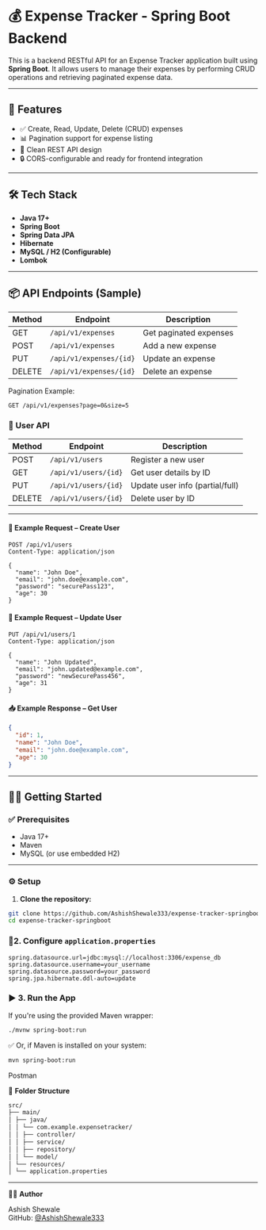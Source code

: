 
# 💰 Expense Tracker - Spring Boot Backend

This is a backend RESTful API for an Expense Tracker application built using **Spring Boot**. It allows users to manage their expenses by performing CRUD operations and retrieving paginated expense data.

---

## 🚀 Features

- ✅ Create, Read, Update, Delete (CRUD) expenses
- 📊 Pagination support for expense listing
- 🧩 Clean REST API design
- 🔒 CORS-configurable and ready for frontend integration

---

## 🛠️ Tech Stack

- **Java 17+**
- **Spring Boot**
- **Spring Data JPA**
- **Hibernate**
- **MySQL / H2 (Configurable)**
- **Lombok**

---

## 📦 API Endpoints (Sample)

| Method | Endpoint                 | Description            |
|--------|--------------------------|------------------------|
| GET    | `/api/v1/expenses`       | Get paginated expenses |
| POST   | `/api/v1/expenses`       | Add a new expense      |
| PUT    | `/api/v1/expenses/{id}`  | Update an expense      |
| DELETE | `/api/v1/expenses/{id}`  | Delete an expense      |

Pagination Example:
```http
GET /api/v1/expenses?page=0&size=5
```

### 👤 User API

| Method | Endpoint              | Description                     |
|--------|-----------------------|---------------------------------|
| POST   | `/api/v1/users`       | Register a new user             |
| GET    | `/api/v1/users/{id}`  | Get user details by ID          |
| PUT    | `/api/v1/users/{id}`  | Update user info (partial/full) |
| DELETE | `/api/v1/users/{id}`  | Delete user by ID               |

---

#### 📝 Example Request – Create User

```http
POST /api/v1/users
Content-Type: application/json

{
  "name": "John Doe",
  "email": "john.doe@example.com",
  "password": "securePass123",
  "age": 30
}
```
#### 🔄 Example Request – Update User

```http
PUT /api/v1/users/1
Content-Type: application/json

{
  "name": "John Updated",
  "email": "john.updated@example.com",
  "password": "newSecurePass456",
  "age": 31
}

```
#### 📥 Example Response – Get User

```json
{
  "id": 1,
  "name": "John Doe",
  "email": "john.doe@example.com",
  "age": 30
}

```

---
## 🧑‍💻 Getting Started

### ✅ Prerequisites

- Java 17+
- Maven
- MySQL (or use embedded H2)

---

### ⚙️ Setup

1. **Clone the repository:**

```bash
git clone https://github.com/AshishShewale333/expense-tracker-springboot.git
cd expense-tracker-springboot


```

### 🔧2. Configure `application.properties`

```properties
spring.datasource.url=jdbc:mysql://localhost:3306/expense_db
spring.datasource.username=your_username
spring.datasource.password=your_password
spring.jpa.hibernate.ddl-auto=update
```

### ▶️ 3. Run the App

If you're using the provided Maven wrapper:

```bash
./mvnw spring-boot:run
```

✅ Or, if Maven is installed on your system:

```bash
mvn spring-boot:run

```


Postman


📁 **Folder Structure**
```bash
src/
├── main/
│ ├── java/
│ │ └── com.example.expensetracker/
│ │ ├── controller/
│ │ ├── service/
│ │ ├── repository/
│ │ └── model/
│ └── resources/
│ └── application.properties
```


---

🙋‍♂️ **Author**

Ashish Shewale  
GitHub: [@AshishShewale333](https://github.com/AshishShewale333)

